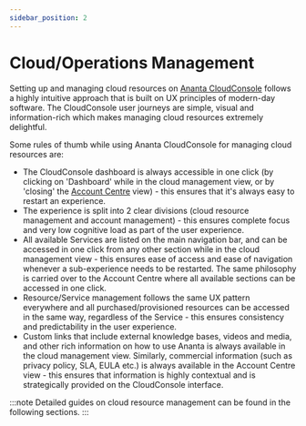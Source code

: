 ```yaml
---
sidebar_position: 2
---
```

# Cloud/Operations Management
Setting up and managing cloud resources on [Ananta CloudConsole](CloudConsoleOverview) follows a highly intuitive approach that is built on UX principles of modern-day software. The CloudConsole user journeys are simple, visual and information-rich which makes managing cloud resources extremely delightful.

Some rules of thumb while using Ananta CloudConsole for managing cloud resources are:

- The CloudConsole dashboard is always accessible in one click (by clicking on 'Dashboard' while in the cloud management view, or by 'closing' the [Account Centre](/docs/AccountCentre/AboutAnantaAccountCentre) view) - this ensures that it's always easy to restart an experience.
- The experience is split into 2 clear divisions (cloud resource management and account management) - this ensures complete focus and very low cognitive load as part of the user experience.
- All available Services are listed on the main navigation bar, and can be accessed in one click from any other section while in the cloud management view - this ensures ease of access and ease of navigation whenever a sub-experience needs to be restarted. The same philosophy is carried over to the Account Centre where all available sections can be accessed in one click.
- Resource/Service management follows the same UX pattern everywhere and all purchased/provisioned resources can be accessed in the same way, regardless of the Service - this ensures consistency and predictability in the user experience.
- Custom links that include external knowledge bases, videos and media, and other rich information on how to use Ananta is always available in the cloud management view. Similarly, commercial information (such as privacy policy, SLA, EULA etc.) is always available in the Account Centre view - this ensures that information is highly contextual and is strategically provided on the CloudConsole interface.

:::note
Detailed guides on cloud resource management can be found in the following sections.
:::


